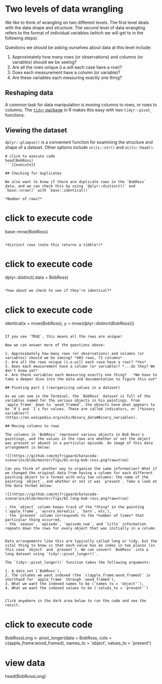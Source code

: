# Two levels of data wrangling

We like to think of wrangling on two different levels. The first level deals with the data shape and structure. The second level of data wrangling refers to the format of individual variables (which we will get to in the following steps).

Questions we should be asking ourselves about data at this level include:

1. Approximately how many rows (or observations) and columns (or variables) should we be seeing?
2. Are all the rows unique (i.e.will each case have a row)?
3. Does each measurement have a column (or variable)?
4. Are these variables each measuring exactly one thing?

## Reshaping data

A common task for data manipulation is moving columns to rows, or rows to columns. The [`tidyr` package](https://tidyr.tidyverse.org/) in R makes this easy with two `tidyr::pivot_` functions.

## Viewing the dataset

`dplyr::glimpse()` is a convenient function for examining the structure and shape of a dataset. Other options include `utils::str()` and `utils::head()`.

```
# click to execute code
head(BobRoss)
```{{execute}}

## Checking for duplicates

We also want to know if there are duplicate rows in the `BobRoss` data, and we can check this by using `dplyr::distinct()` and `base::nrow()` with `base::identical()`

*Number of rows?*

```
# click to execute code
base::nrow(BobRoss)
```{{execute}}

*distinct rows (note this returns a tibble!)*

```
# click to execute code
dplyr::distinct(.data = BobRoss)
```{{execute}}

*how about we check to see if they're identical?*

```
# click to execute code
identical(x = nrow(BobRoss), y = nrow(dplyr::distinct(BobRoss)))
```{{execute}}

If you see `TRUE`, this means all the rows are unique!

Now we can answer more of the questions above:

1. Approximately how many rows (or observations) and columns (or variables) should we be seeing? *403 rows, 71 columns*
2. Are all the rows unique (i.e.will each case have a row)? *Yes*
3. Does each measurement have a column (or variable)? *...do they? We don't know yet*
4. Are these variables each measuring exactly one thing?   *We have to take a deeper dive into the data and documentation to figure this out*

## Pivoting part 1 (reorganizing values in a dataset)

As we can see in the Terminal, the `BobRoss` dataset is full of the variables named for the various objects in his paintings. From `apple_frame` down to `wood_framed`, the objects have what appears to be `0`s and `1`s for values. These are called indicators, or [*binary variables*](https://en.wikipedia.org/wiki/Binary_data#Binary_variables).

## Moving columns to rows

The columns in `BobRoss` represent various objects in Bob Ross's paintings, and the values in the rows are whether or not the object was present or absent in a particular episode. An image of this data arrangement is below:

![](https://github.com/mjfrigaard/katacoda-scenarios/blob/master/figs/01-orig-bob-ross.png?raw=true)

Can you think of another way to organize the same information? What if we changed the original data from having a column for each different painting object to a format with only two columns: the name of the painting `object`, and whether or not it was `present`. Take a look at the data format below:

![](https://github.com/mjfrigaard/katacoda-scenarios/blob/master/figs/02-long-bob-ross.png?raw=true)

- the `object` column keeps track of the *thing* in the painting (`apple_frame`, `aurora_borealis`, `barn`, etc.),
- the `present` column corresponds to the *number of times* that particular thing occurred,
- the `season`, `episode`, `episode_num`, and `title` information repeats down the rows for every object that was initially in a column


Data arrangements like this are typically called long or tidy, but the vital thing to know is that each value has an index in two places (in this case `object` and `present`). We can convert `BobRoss` into a long dataset using `tidyr::pivot_longer()`.

The `tidyr::pivot_longer()` function takes the following arguments:

1. A data set (`BobRoss`),
2. The columns we want indexed (the `c(apple_frame:wood_framed)` is shorthand for `apple_frame` through `wood_framed`),
3. What we want the indexed names to be (`names_to = 'object'`),
4. What we want the indexed values to be (`values_to = 'present'`)


Click anywhere in the dark area below to run the code and see the result.

```
# click to execute code
BobRossLong <- pivot_longer(data = BobRoss,
                      cols = c(apple_frame:wood_framed),
                      names_to = 'object',
                      values_to = 'present')
# view data
head(BobRossLong)
```{{execute}}
